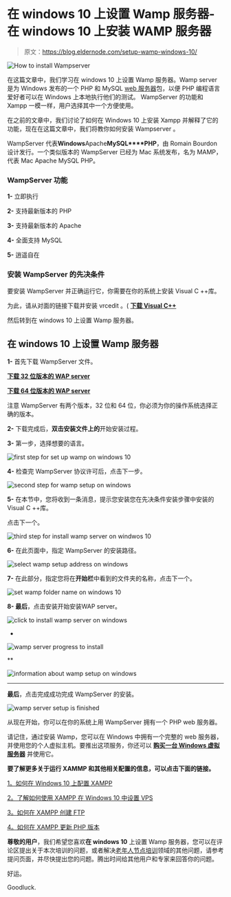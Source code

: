 # 在 windows 10 上设置 Wamp 服务器-在 windows 10 上安装 WAMP 服务器

> 原文：<https://blog.eldernode.com/setup-wamp-windows-10/>

![How to install Wampserver](img/2254d5fa2d2adf5aba30cf65910b2e01.png)

在这篇文章中，我们学习在 windows 10 上设置 Wamp 服务器。Wamp server 是为 Windows 发布的一个 PHP 和 MySQL [web 服务器](https://eldernode.com/category/web-server/)包，以便 PHP 编程语言爱好者可以在 Windows 上本地执行他们的测试。 WampServer 的功能和 Xampp 一模一样，用户选择其中一个方便使用。

在之前的文章中，我们讨论了如何在 Windows 10 上安装 Xampp 并解释了它的功能，现在在这篇文章中，我们将教你如何安装 Wampserver 。

WampServer 代表**Windows**Apache**MySQL****PHP**，由 Romain Bourdon 设计发行。一个类似版本的 WampServer 已经为 Mac 系统发布，名为 MAMP，代表 Mac Apache MySQL PHP。

### WampServer 功能

**1-** 立即执行

**2-** 支持最新版本的 PHP

**3-** 支持最新版本的 Apache

**4-** 全面支持 MySQL

**5-** 逍遥自在

### 安装 WampServer 的先决条件

要安装 WampServer 并正确运行它，你需要在你的系统上安装 Visual C ++库。

为此，请从对面的链接下载并安装 vrcedit 。( [**下载 Visual C++**](https://www.microsoft.com/en-us/download/details.aspx?id=30679)

然后转到在 windows 10 上设置 Wamp 服务器。

## 在 windows 10 上设置 Wamp 服务器

**1-** 首先下载 WampServer 文件。

[**下载 32 位版本的 WAP server**](https://sourceforge.net/projects/wampserver/files/WampServer%203/WampServer%203.0.0/wampserver3.0.6_x86_apache2.4.23_mysql5.7.14_php5.6.25-7.0.10.exe/download)

[**下载 64 位版本的 WAP server**](https://sourceforge.net/projects/wampserver/files/WampServer%203/WampServer%203.0.0/wampserver3.0.6_x64_apache2.4.23_mysql5.7.14_php5.6.25-7.0.10.exe/download)

注意 WampServer 有两个版本，32 位和 64 位，你必须为你的操作系统选择正确的版本。

**2-** 下载完成后，**双击安装文件上的**开始安装过程。

**3-** 第一步，选择想要的语言。

![first step for set up wamp on windows 10](img/92d591a755d0a2dfc6711c0e3f7c7c26.png)

**4-** 检查完 WampServer 协议许可后，点击下一步。

![second step for wamp setup on windows](img/33fba662d9ca97858a804bfacd04e942.png)

**5-** 在本节中，您将收到一条消息，提示您安装您在先决条件安装步骤中安装的 Visual C ++库。

点击下一个。

![third step for install wamp server on windwos 10](img/2806ab435350bd5f462de345a1d2ecea.png)

**6-** 在此页面中，指定 WampServer 的安装路径。

![select wamp setup address on windows](img/21440eb3bc6176a9129ee4a93d7033b1.png)

**7-** 在此部分，指定您将在**开始栏**中看到的文件夹的名称，点击下一个。

![set wamp folder name on windows 10](img/6a857d70187c36081f2968e461d87edc.png)

**8- 最后**，点击安装开始安装WAP server。

![click to install wamp server on windows](img/e2d3e3fc0c25e75c1db4acf0bb51f106.png)

*

![wamp server progress to install](img/4037fdea62fd8c7fc775ef9b56b49908.png)

**

![information about wamp setup on windows](img/6279cbc0382c22808110aeb69193e53f.png)

***

**最后**，点击完成成功完成 WampServer 的安装。

![wamp server setup is finished](img/8c72c40fc697e00dca4da79b148a8bc3.png)

从现在开始，你可以在你的系统上用 WampServer 拥有一个 PHP web 服务器。

请记住，通过安装 Wamp，您可以在 Windows 中拥有一个完整的 web 服务器，并使用您的个人虚拟主机。要推出这项服务，你还可以 [**购买一台 Windows 虚拟服务器**](https://eldernode.com/windows-vps/) 并使用它。

**要了解更多关于运行 XAMMP 和其他相关配置的信息，可以点击下面的链接。**

[1。如何在 Windows 10 上配置 XAMPP](https://eldernode.com/configure-xampp-on-windows-10/)

[2。了解如何使用 XAMPP 在 Windows 10 中设置 VPS](https://eldernode.com/learn-how-to-setup-vps-in-windows-10-using-xampp/)

[3。如何在 XAMPP 创建 FTP](https://eldernode.com/create-ftp-in-xampp/)

[4。如何在 XAMPP 更新 PHP 版本](https://eldernode.com/update-php-version-in-xampp/)

**尊敬的用户**，我们希望您喜欢**在 windows 10** 上设置 Wamp 服务器，您可以在评论区提出关于本次培训的问题，或者解决[老年人节点培训](https://eldernode.com/blog/)领域的其他问题，请参考提问页面，并尽快提出您的问题。腾出时间给其他用户和专家来回答你的问题。

好运。

Goodluck.